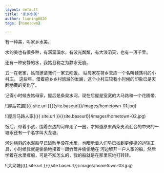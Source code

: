 ```yaml
---
layout: default
title: "家乡水美"
author: liuning0820
tags: [hometown]

---
```


有一种美，叫家乡水美。

水的美也有很多种，有潺潺溪水，有波光粼粼，有大浪滔天，也有一泻千里。

还有一种安静的水，我姑且称之为静水无痕。

五一在老家，姑母邀请我们一家去吃饭。 姑母家在荷乡宝应一个名叫魏荡村的小村庄。
这些年，借着荷乡乡村旅游的发展，这个小村庄较我小时候的印象已是天翻地覆的变化了。

记得小时候去姑母家，屋后是条臭水河，现在后屋是宽宽的大马路和一个花圃带。

![屋后花圃]({{ site.url }}{{site.baseurl}}/images/hometown-01.jpg)

![屋后马路人家]({{ site.url }}{{site.baseurl}}/images/hometown-02.jpg)

饭后，带着小孩，围着东边的河岸走了一圈，才知道原来两条支流汇合的中央的一塘水还有一个名字叫大龙塘。

河边横斜的水泥船早已破败半没在水里，也暗示着人们早已找到更便捷的运输工具，小时候我就是偷偷地攥着一跟竹篙并偷偷地在
河边解开一户人家的船，然后学着在水里撑船，可是不知怎么的，我的船就是在那里原地打转转。

![大龙塘]({{ site.url }}{{site.baseurl}}/images/hometown-03.jpg)